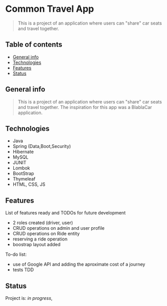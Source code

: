 # Common Travel App

> This is a project of an application where users can "share" car seats and travel together. 

## Table of contents
* [General info](#general-info)
* [Technologies](#technologies)
* [Features](#features)
* [Status](#status)


## General info

> This is a project of an application where users can "share" car seats and travel together. The inspiration for this app was a BlablaCar application.


## Technologies
* Java
* Spring (Data,Boot,Security)
* Hibernate
* MySQL
* JUNIT
* Lombok
* BootStrap
* Thymeleaf
* HTML, CSS, JS

## Features
List of features ready and TODOs for future development

* 2 roles created (driver, user)
* CRUD operations on admin and user profile
* CRUD operations on Ride entity
* reserving a ride operation
* boostrap layout added

To-do list:
* use of Google API and adding the aproximate cost of a journey
* tests TDD


## Status
Project is: _in progress_,



